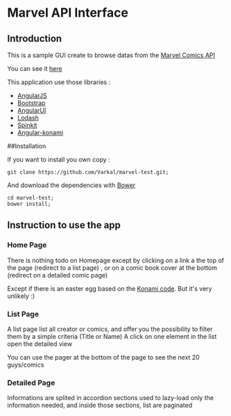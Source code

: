 # Marvel API Interface

## Introduction
This is a sample GUI create to browse datas from the [Marvel Comics API](http://developer.marvel.com)

You can see it [here](http://varkal.com/marvel/)

This application use those libraries :

- [AngularJS](http://angularjs.org)
- [Bootstrap](http://getbootstrap.com)
- [AngularUI](http://angular-ui.github.io/)
- [Lodash](http://lodash.com)
- [Spinkit](http://tobiasahlin.com/spinkit/)
- [Angular-konami](https://github.com/lucasconstantino/angular-konami)
 
##Installation 
 
If you want to install you own copy :
 
    git clone https://github.com/Varkal/marvel-test.git;
    
And download the dependencies with [Bower](http://bower.io/)

    cd marvel-test;
    bower install;
   
## Instruction to use the app

### Home Page

There is nothing todo on Homepage except by clicking on a link a the top of the page (redirect to a list page)
, or on a comic book cover at the bottom (redirect on a detailed comic page)

Except if there is an easter egg based on the [Konami code](https://en.wikipedia.org/wiki/Konami_Code). But it's very unlikely :)
 
### List Page

A list page list all creator or comics, and offer you the possibility to filter them by a simple criteria (Title or Name)
A click on one element in the list open the detailed view

You can use the pager at the bottom of the page to see the next 20 guys/comics

### Detailed Page

Informations are splited in accordion sections used to lazy-load only the information needed, and inside those sections, 
list are paginated 




